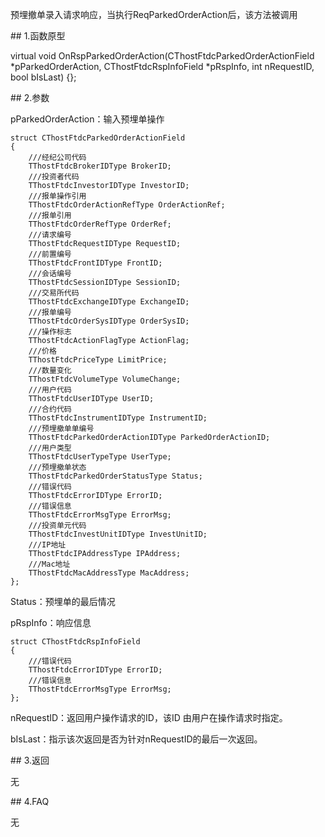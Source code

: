 <p>预埋撤单录入请求响应，当执行ReqParkedOrderAction后，该方法被调用</p>
<span class="anchor" id="93583c7a-cec4-4882-867f-42d2166cb778"></span>
## 1.函数原型
<p>virtual void OnRspParkedOrderAction(CThostFtdcParkedOrderActionField *pParkedOrderAction, CThostFtdcRspInfoField *pRspInfo, int nRequestID, bool bIsLast) {};</p>
<span class="anchor" id="73dfc20b-b5b8-4dc7-b6df-958100cbf3b8"></span>
## 2.参数
<p>pParkedOrderAction：输入预埋单操作</p>
<pre><code>struct CThostFtdcParkedOrderActionField
{
    ///经纪公司代码
    TThostFtdcBrokerIDType BrokerID;
    ///投资者代码
    TThostFtdcInvestorIDType InvestorID;
    ///报单操作引用
    TThostFtdcOrderActionRefType OrderActionRef;
    ///报单引用
    TThostFtdcOrderRefType OrderRef;
    ///请求编号
    TThostFtdcRequestIDType RequestID;
    ///前置编号
    TThostFtdcFrontIDType FrontID;
    ///会话编号
    TThostFtdcSessionIDType SessionID;
    ///交易所代码
    TThostFtdcExchangeIDType ExchangeID;
    ///报单编号
    TThostFtdcOrderSysIDType OrderSysID;
    ///操作标志
    TThostFtdcActionFlagType ActionFlag;
    ///价格
    TThostFtdcPriceType LimitPrice;
    ///数量变化
    TThostFtdcVolumeType VolumeChange;
    ///用户代码
    TThostFtdcUserIDType UserID;
    ///合约代码
    TThostFtdcInstrumentIDType InstrumentID;
    ///预埋撤单单编号
    TThostFtdcParkedOrderActionIDType ParkedOrderActionID;
    ///用户类型
    TThostFtdcUserTypeType UserType;
    ///预埋撤单状态
    TThostFtdcParkedOrderStatusType Status;
    ///错误代码
    TThostFtdcErrorIDType ErrorID;
    ///错误信息
    TThostFtdcErrorMsgType ErrorMsg;
    ///投资单元代码
    TThostFtdcInvestUnitIDType InvestUnitID;
    ///IP地址
    TThostFtdcIPAddressType IPAddress;
    ///Mac地址
    TThostFtdcMacAddressType MacAddress;
};
</code></pre>
<p>Status：预埋单的最后情况</p>
<p>pRspInfo：响应信息</p>
<pre><code>struct CThostFtdcRspInfoField
{
    ///错误代码
    TThostFtdcErrorIDType ErrorID;
    ///错误信息
    TThostFtdcErrorMsgType ErrorMsg;
};
</code></pre>
<p>nRequestID：返回用户操作请求的ID，该ID 由用户在操作请求时指定。</p>
<p>bIsLast：指示该次返回是否为针对nRequestID的最后一次返回。</p>
<span class="anchor" id="17e18fd2-3b2d-455a-890e-357e5a73e482"></span>
## 3.返回
<p>无</p>
<span class="anchor" id="d24b436e-613d-48e1-a522-6c60bb2ee839"></span>
## 4.FAQ
<p>无</p>
